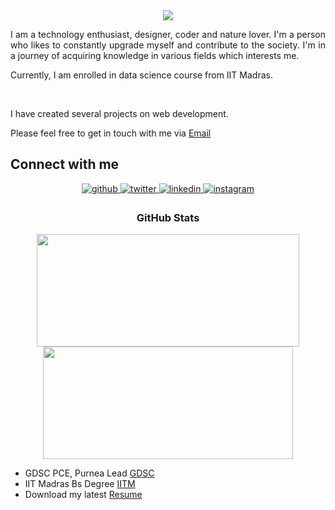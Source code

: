 <div align="center">
     <img src="https://readme-typing-svg.herokuapp.com?color=%236FDA44&size=32&center=true&vCenter=true&width=600&height=50&lines=Hi+👋,+I'm+Hemant+Raj;Data+Science+Student"/>
</div>

<p align="justify">I am a technology enthusiast, designer, coder and nature lover. I'm a person who likes to constantly upgrade myself and contribute to the society. I'm in a journey of acquiring knowledge in various fields which interests me.
 
Currently, I am enrolled in data science course from IIT Madras. 

<br>
<p>
I have created several projects on web development.

Please feel free to get in touch with me via [Email](mailto:hemantraj587@gmail.com)</p>

## Connect with me  
<div align="center">
<a href="https://github.com/hemant087" target="_blank">
<img src=https://img.shields.io/badge/github-%2324292e.svg?&style=for-the-badge&logo=github&logoColor=white alt=github style="margin-bottom: 5px;" />
</a>
<a href="#" target="_blank">
<img src=https://img.shields.io/badge/twitter-%2300acee.svg?&style=for-the-badge&logo=twitter&logoColor=white alt=twitter style="margin-bottom: 5px;" />
</a>
<a href="https://www.linkedin.com/in/hemant-raj087/" target="_blank">
<img src=https://img.shields.io/badge/linkedin-%231E77B5.svg?&style=for-the-badge&logo=linkedin&logoColor=white alt=linkedin style="margin-bottom: 5px;" />
</a>
<a href="#" target="_blank">
<img src=https://img.shields.io/badge/instagram-%23000000.svg?&style=for-the-badge&logo=instagram&logoColor=white alt=instagram style="margin-bottom: 5px;" />
</a>  
</div>  




<h3 align="center">GitHub Stats</h3>

<div>
<p align="center">
<a href="https://github.com/hemant087">
<img height="180em" width="420em" src="https://github-readme-stats-eight-theta.vercel.app/api?username=hemant087&show_icons=true&theme=algolia&include_all_commits=true&count_private=true"/>
<img height="180em" width="400em" src="https://github-readme-stats-eight-theta.vercel.app/api/top-langs/?username=hemant087&layout=compact&langs_count=8&theme=algolia"/>
</a>
</p> 
</div> 


<p align="center">

- GDSC PCE, Purnea Lead [GDSC](https://gdsc.community.dev/purnea-college-of-engineering-purnea/)
- IIT Madras Bs Degree [IITM](https://app.onlinedegree.iitm.ac.in/student/22F3002894)
- Download my latest [Resume](https://drive.google.com/file/d/1raW3X-WKwnlTBuZJfmpdrm2rcbACcZsr/view?usp=sharing)
</p>
